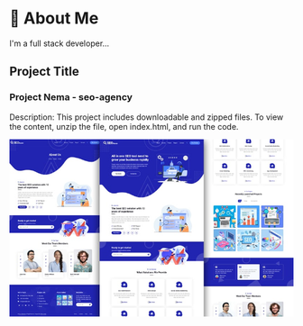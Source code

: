 # 🚀 About Me
I'm a full stack developer...

## Project Title

### Project Nema - seo-agency

Description:
This project includes downloadable and zipped files. To view the content, unzip the file, open index.html, and run the code. 

![Logo](https://github.com/nehagupta1122/seo-agency/blob/main/seo-agency-website-template.jpg)
